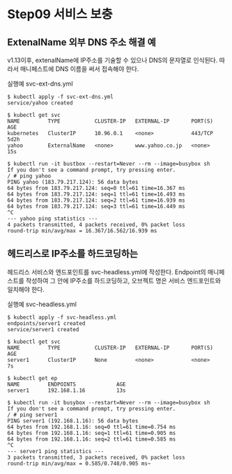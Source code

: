 # Step09 서비스 보충 


## ExtenalName 외부 DNS 주소 해결 예

v1.13이후, extenalName에 IP주소를 기술할 수 있으나 DNS의 문자열로 인식된다. 
따라서 매니페스트에 DNS 이름을 써서 접속해야 한다. 


실행예 svc-ext-dns.yml

~~~
$ kubectl apply -f svc-ext-dns.yml
service/yahoo created

$ kubectl get svc
NAME         TYPE           CLUSTER-IP   EXTERNAL-IP       PORT(S)   AGE
kubernetes   ClusterIP      10.96.0.1    <none>            443/TCP   5d2h
yahoo        ExternalName   <none>       www.yahoo.co.jp   <none>    15s

$ kubectl run -it bustbox --restart=Never --rm --image=busybox sh
If you don't see a command prompt, try pressing enter.
/ # ping yahoo
PING yahoo (183.79.217.124): 56 data bytes
64 bytes from 183.79.217.124: seq=0 ttl=61 time=16.367 ms
64 bytes from 183.79.217.124: seq=1 ttl=61 time=16.493 ms
64 bytes from 183.79.217.124: seq=2 ttl=61 time=16.939 ms
64 bytes from 183.79.217.124: seq=3 ttl=61 time=16.449 ms
^C
--- yahoo ping statistics ---
4 packets transmitted, 4 packets received, 0% packet loss
round-trip min/avg/max = 16.367/16.562/16.939 ms
~~~



## 헤드리스로 IP주소를 하드코딩하는 

헤드리스 서비스와 엔드포인트를 svc-headless.yml에 작성한다. 
Endpoint의 매니페스트를 작성하여 그 안에 IP주소를 하드코딩하고, 오브젝트 명은 서비스 엔드포인트와 일치해야 한다. 


실행예 svc-headless.yml

~~~
$ kubectl apply -f svc-headless.yml
endpoints/server1 created
service/server1 created

$ kubectl get svc
NAME         TYPE           CLUSTER-IP   EXTERNAL-IP       PORT(S)   AGE
server1      ClusterIP      None         <none>            <none>    7s

$ kubectl get ep
NAME         ENDPOINTS             AGE
server1      192.168.1.16          13s

$ kubectl run -it busybox --restart=Never --rm --image=busybox sh
If you don't see a command prompt, try pressing enter.
/ # ping server1
PING server1 (192.168.1.16): 56 data bytes
64 bytes from 192.168.1.16: seq=0 ttl=61 time=0.754 ms
64 bytes from 192.168.1.16: seq=1 ttl=61 time=0.905 ms
64 bytes from 192.168.1.16: seq=2 ttl=61 time=0.585 ms
^C
--- server1 ping statistics ---
3 packets transmitted, 3 packets received, 0% packet loss
round-trip min/avg/max = 0.585/0.748/0.905 ms~
~~~

